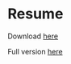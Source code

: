 # Resume

Download [here](https://achuie.github.io/resume/one-page/andrew_huie.pdf)

Full version [here](https://achuie.github.io/resume/master/andrew_huie.pdf)
